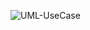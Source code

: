 ![UML-UseCase](http://www.plantuml.com/plantuml/proxy?cache=no&src=https://https://raw.githubusercontent.com/oleksandrblazhko/ai-216-idzhilov/ai-216-idzhilov_with_laboratory-work-7/2-SoftwareDesign/2.7-PlantUML/UML-Deployment.puml)
